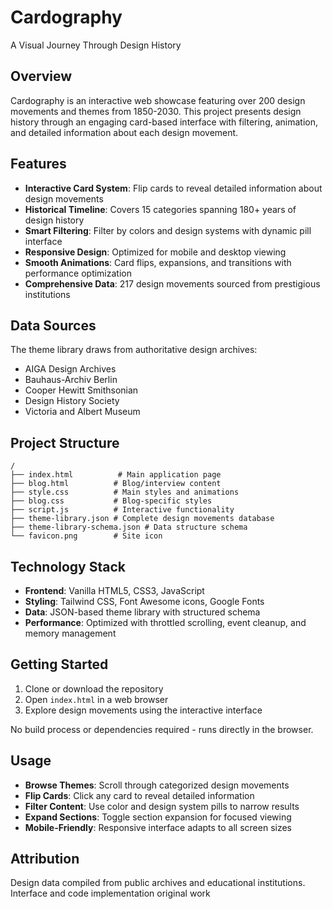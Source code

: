 # Cardography

A Visual Journey Through Design History

## Overview

Cardography is an interactive web showcase featuring over 200 design movements and themes from 1850-2030. This project presents design history through an engaging card-based interface with filtering, animation, and detailed information about each design movement.

## Features

- **Interactive Card System**: Flip cards to reveal detailed information about design movements
- **Historical Timeline**: Covers 15 categories spanning 180+ years of design history
- **Smart Filtering**: Filter by colors and design systems with dynamic pill interface
- **Responsive Design**: Optimized for mobile and desktop viewing
- **Smooth Animations**: Card flips, expansions, and transitions with performance optimization
- **Comprehensive Data**: 217 design movements sourced from prestigious institutions

## Data Sources

The theme library draws from authoritative design archives:

- AIGA Design Archives
- Bauhaus-Archiv Berlin
- Cooper Hewitt Smithsonian
- Design History Society
- Victoria and Albert Museum

## Project Structure

```text
/
├── index.html          # Main application page
├── blog.html          # Blog/interview content
├── style.css          # Main styles and animations
├── blog.css           # Blog-specific styles
├── script.js          # Interactive functionality
├── theme-library.json # Complete design movements database
├── theme-library-schema.json # Data structure schema
└── favicon.png        # Site icon
```

## Technology Stack

- **Frontend**: Vanilla HTML5, CSS3, JavaScript
- **Styling**: Tailwind CSS, Font Awesome icons, Google Fonts
- **Data**: JSON-based theme library with structured schema
- **Performance**: Optimized with throttled scrolling, event cleanup, and memory management

## Getting Started

1. Clone or download the repository
2. Open `index.html` in a web browser
3. Explore design movements using the interactive interface

No build process or dependencies required - runs directly in the browser.

## Usage

- **Browse Themes**: Scroll through categorized design movements
- **Flip Cards**: Click any card to reveal detailed information
- **Filter Content**: Use color and design system pills to narrow results
- **Expand Sections**: Toggle section expansion for focused viewing
- **Mobile-Friendly**: Responsive interface adapts to all screen sizes

## Attribution

Design data compiled from public archives and educational institutions. Interface and code implementation original work
